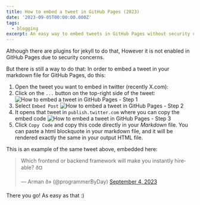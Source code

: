 ```yaml
---
title: How to embed a tweet in GitHub Pages (2023)
date: '2023-09-05T00:00:00.000Z'
tags:
  - blogging
excerpt: An easy way to embed tweets in GitHub Pages without security concerns
---
```


Although there are plugins for jekyll to do that, However it is not enabled in GitHub Pages due to security concerns.

But there is still a way to do that:
In order to embed a tweet in your markdown file for GitHub Pages, do this:

1. Open the tweet you want to embed in twitter (recently X.com):
2. Click on the `...` button on the top-right side of the tweet:
![How to embed a tweet in GitHub Pages - Step 1](https://www.armannotes.com/img/posts/embed-tweet-1.png)
3. Select `Embed Post`
![How to embed a tweet in GitHub Pages - Step 2](https://www.armannotes.com/img/posts/embed-tweet-2.png)
4. It opens that tweet in `publish.twitter.com` where you can copy the embed code
![How to embed a tweet in GitHub Pages - Step 3](https://www.armannotes.com/img/posts/embed-tweet-3.png)
5. Click `Copy Code` and copy this code directly in your *Markdown* file. You can paste a html blockquote in your markdown file, and it will be rendered exactly the same in your output HTML file.

This is an example of the same tweet above, embedded here:

<blockquote class="twitter-tweet"><p lang="en" dir="ltr">Which frontend or backend framework will make you instantly hireable? ð¤</p>&mdash; Arman ð» (@programmerByDay) <a href="https://twitter.com/programmerByDay/status/1698818446795145521?ref_src=twsrc%5Etfw">September 4, 2023</a></blockquote> <script async src="https://platform.twitter.com/widgets.js" charset="utf-8"></script>


There you go! As easy as that :) 
